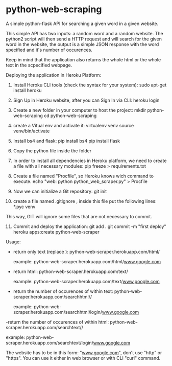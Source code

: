 # python-web-scraping
A simple python-flask API for searching a given word in a given website.

This simple API has two inputs: a random word and a random website.
The python2 script will then send a HTTP request and will search for the given word in the website, the output is a simple JSON response with the word specified and it's number of occurences.

Keep in mind that the application also returns the whole html or the whole text in the scpecified webpage.

Deploying the application in Heroku Platform:

1) Install Heroku CLI tools (check the syntax for your system):
sudo apt-get install heroku 

2) Sign Up in Heroku website, after you can Sign In via CLI:
heroku login

3) Create a new folder in your computer to host the project:
mkdir python-web-scraping
cd python-web-scraping

4) create a Vitual env and activate it:
virtualenv venv
source venv/bin/activate

5) Install bs4 and flask:
pip install bs4
pip install flask

6) Copy the python file inside the folder

7) In order to install all dependencies in Heroku platform, we need to create a file with all necessary modules:
pip freeze > requirements.txt

8) Create a file named "Procfile", so Heroku knows wich command to execute. 
echo "web: python python_web_scraper.py" > Procfile

9) Now we can initialize a Git repository:
git init

10) create a file named .gitignore , inside this file put the following lines:
*.pyc
venv

This way, GIT will ignore some files that are not necessary to commit.

11) Commit and deploy the application:
git add .
git commit -m "first deploy"
heroku apps:create python-web-scraper


Usage:
- return only text (replace <site>):
  python-web-scraper.herokuapp.com/html/<site>
  
  example: python-web-scraper.herokuapp.com/html/www.google.com

- return html:
  python-web-scraper.herokuapp.com/text/<site>
  
  example: python-web-scraper.herokuapp.com/text/www.google.com 
  
  
- return the number of occurences of <word> within text:
  python-web-scraper.herokuapp.com/searchhtml/<word>/<site>
  
  example: python-web-scraper.herokuapp.com/searchhtml/login/www.google.com


-return the number of occurences of <word> within html:
 python-web-scraper.herokuapp.com/searchtext/<word>/<site>
 
 example: python-web-scraper.herokuapp.com/searchtext/login/www.google.com
 

The website has to be in this form: "www.google.com", don't use "http" or "https". You can use it either in web browser or with CLI "curl" command.



